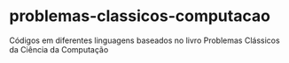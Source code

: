 # problemas-classicos-computacao
Códigos em diferentes linguagens baseados no livro Problemas Clássicos da Ciência da Computação
